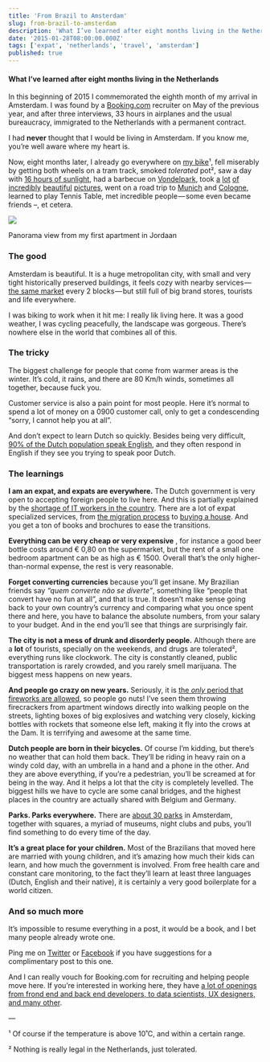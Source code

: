 ```yaml
---
title: 'From Brazil to Amsterdam'
slug: from-brazil-to-amsterdam
description: 'What I’ve learned after eight months living in the Netherlands   In this beginning of 2015 I...'
date: '2015-01-28T08:00:00.000Z'
tags: ['expat', 'netherlands', 'travel', 'amsterdam']
published: true
---
```


#### What I’ve learned after eight months living in the Netherlands

In this beginning of 2015 I commemorated the eighth month of my arrival in Amsterdam. I was found by a [Booking.com](http://grnh.se/qyn5hc) recruiter on May of the previous year, and after three interviews, 33 hours in airplanes and the usual bureaucracy, immigrated to the Netherlands with a permanent contract.

I had **never** thought that I would be living in Amsterdam. If you know me, you’re well aware where my heart is.

Now, eight months later, I already go everywhere on [my bike](http://instagram.com/p/re84GAmtcd/)¹, fell miserably by getting both wheels on a tram track, smoked _tolerated_ pot², saw a day with [16 hours of sunlight](http://en.wikipedia.org/wiki/Summer_solstice), had a barbecue on [Vondelpark](https://www.google.com/maps/@52.3572862,4.8861256,358a,20y,279.78h,70.01t/data=!3m1!1e3), took [a](http://instagram.com/p/wrf21KGtdc/) [lot](http://instagram.com/p/wqV0xZmteG/) [of](http://instagram.com/p/onM0IxGtWE/) [incredibly](https://www.facebook.com/photo.php?fbid=10205027328467876) [beautiful](https://www.facebook.com/photo.php?fbid=10205188949588303) [pictures](https://www.facebook.com/photo.php?fbid=10205678822794827), went on a road trip to [Munich](http://en.wikipedia.org/wiki/Munich) and [Cologne](http://en.wikipedia.org/wiki/Cologne), learned to play Tennis Table, met incredible people — some even became friends –, et cetera.

![](https://cdn-images-1.medium.com/max/1024/1*JnAGRzSFv7OGewfTkBQtgw.jpeg)<figcaption>Panorama view from my first apartment in Jordaan</figcaption>

### The good

Amsterdam is beautiful. It is a huge metropolitan city, with small and very tight historically preserved buildings, it feels cozy with nearby services — [the same market](http://en.wikipedia.org/wiki/Albert_Heijn) every 2 blocks — but still full of big brand stores, tourists and life everywhere.

I was biking to work when it hit me: I really lik living here. It was a good weather, I was cycling peacefully, the landscape was gorgeous. There’s nowhere else in the world that combines all of this.

### The tricky

The biggest challenge for people that come from warmer areas is the winter. It’s cold, it rains, and there are 80 Km/h winds, sometimes all together, because fuck you.

Customer service is also a pain point for most people. Here it’s normal to spend a lot of money on a 0900 customer call, only to get a condescending “sorry, I cannot help you at all”.

And don’t expect to learn Dutch so quickly. Besides being very difficult, [90% of the Dutch population speak English](http://en.wikipedia.org/wiki/English_in_the_Netherlands), and they often respond in English if they see you trying to speak poor Dutch.

### The learnings

**I am an expat, and expats are everywhere.** The Dutch government is very open to accepting foreign people to live here. And this is partially explained by the [shortage of IT workers in the country](http://www.dutchnews.nl/news/archives/2015/01/the-netherlands-has-a-shortage-of-it-workers.php/). There are a lot of expat specialized services, from [the migration process](http://www.iamsterdam.com/en/expatcenter) to [buying a house](http://www.expat-mortgages.nl/). And you get a ton of books and brochures to ease the transitions.

**Everything can be very cheap or very expensive** , for instance a good beer bottle costs around € 0,80 on the supermarket, but the rent of a small one bedroom apartment can be as high as € 1500. Overall that’s the only higher-than-normal expense, the rest is very reasonable.

**Forget converting currencies** because you’ll get insane. My Brazilian friends say _“quem converte não se diverte”_, something like “people that convert have no fun at all”, and that is true. It doesn’t make sense going back to your own country’s currency and comparing what you once spent there and here, you have to balance the absolute numbers, from your salary to your budget. And in the end you’ll see that things are surprisingly fair.

**The city is not a mess of drunk and disorderly people.** Although there are a **lot** of tourists, specially on the weekends, and drugs are tolerated², everything runs like clockwork. The city is constantly cleaned, public transportation is rarely crowded, and you rarely smell marijuana. The biggest mess happens on new years.

**And people go crazy on new years.** Seriously, it is [the _only_ period that fireworks are allowed](http://en.wikipedia.org/wiki/Fireworks#Dutch_fireworks_festivals), so people go nuts! I’ve seen them throwing firecrackers from apartment windows directly into walking people on the streets, lighting boxes of big explosives and watching very closely, kicking bottles with rockets that someone else left, making it fly into the crows at the Dam. It is terrifying and awesome at the same time.

**Dutch people are born in their bicycles.** Of course I’m kidding, but there’s no weather that can hold them back. They’ll be riding in heavy rain on a windy cold day, with an umbrella in a hand and a phone in the other. And they are above everything, if you’re a pedestrian, you’ll be screamed at for being in the way. And it helps a lot that the city is completely levelled. The biggest hills we have to cycle are some canal bridges, and the highest places in the country are actually shared with Belgium and Germany.

**Parks. Parks everywhere.** There are [about 30 parks](http://www.amsterdam.info/parks/) in Amsterdam, together with squares, a myriad of museums, night clubs and pubs, you’ll find something to do every time of the day.

**It’s a great place for your children.** Most of the Brazilians that moved here are married with young children, and it’s amazing how much their kids can learn, and how much the government is involved. From free health care and constant care monitoring, to the fact they’ll learn at least three languages (Dutch, English and their native), it is certainly a very good boilerplate for a world citizen.

### And so much more

It’s impossible to resume everything in a post, it would be a book, and I bet many people already wrote one.

Ping me on [Twitter](https://twitter.com/WesleydeSouza) or [Facebook](https://www.facebook.com/wesley.souza) if you have suggestions for a complimentary post to this one.

And I can really vouch for Booking.com for recruiting and helping people move here. If you’re interested in working here, they have [a lot of openings from frond end and back end developers, to data scientists, UX designers, and many other](http://grnh.se/qyn5hc).

—

¹ Of course if the temperature is above 10˚C, and within a certain range.

² Nothing is really legal in the Netherlands, just tolerated.
